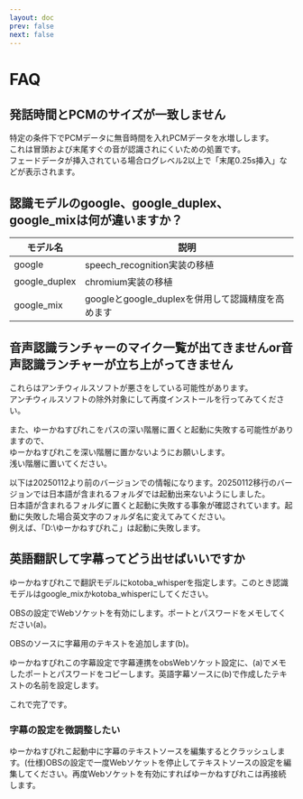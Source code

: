 ```yaml
---
layout: doc
prev: false
next: false
---
```

# FAQ

## 発話時間とPCMのサイズが一致しません
特定の条件下でPCMデータに無音時間を入れPCMデータを水増しします。  
これは冒頭および末尾すぐの音が認識されにくいための処置です。  
フェードデータが挿入されている場合ログレベル2以上で「末尾0.25s挿入」などが表示されます。


## 認識モデルのgoogle、google_duplex、google_mixは何が違いますか？
|モデル名|説明|
|----|----|
|google|speech_recognition実装の移植|
|google_duplex|chromium実装の移植|
|google_mix|googleとgoogle_duplexを併用して認識精度を高めます|


## 音声認識ランチャーのマイク一覧が出てきませんor音声認識ランチャーが立ち上がってきません
これらはアンチウィルスソフトが悪さをしている可能性があります。  
アンチウィルスソフトの除外対象にして再度インストールを行ってみてください。

また、ゆーかねすぴれこをパスの深い階層に置くと起動に失敗する可能性がありますので、  
ゆーかねすぴれこを深い階層に置かないようにお願いします。  
浅い階層に置いてください。

以下は20250112より前のバージョンでの情報になります。20250112移行のバージョンでは日本語が含まれるフォルダでは起動出来ないようにしました。  
日本語が含まれるフォルダに置くと起動に失敗する事象が確認されています。起動に失敗した場合英文字のフォルダ名に変えてみてください。  
例えば、「D:\ゆーかねすぴれこ」は起動に失敗します。


## 英語翻訳して字幕ってどう出せばいいですか
ゆーかねすぴれこで翻訳モデルにkotoba_whisperを指定します。このとき認識モデルはgoogle_mixかkotoba_whisperにしてください。

OBSの設定でWebソケットを有効にします。ポートとパスワードをメモしてください(a)。

OBSのソースに字幕用のテキストを追加します(b)。

ゆーかねすぴれこの字幕設定で字幕連携をobsWebソケット設定に、(a)でメモしたポートとパスワードをコピーします。英語字幕ソースに(b)で作成したテキストの名前を設定します。

これで完了です。

### 字幕の設定を微調整したい
ゆーかねすぴれこ起動中に字幕のテキストソースを編集するとクラッシュします。(仕様)OBSの設定で一度Webソケットを停止してテキストソースの設定を編集してください。再度Webソケットを有効にすればゆーかねすぴれこは再接続します。
